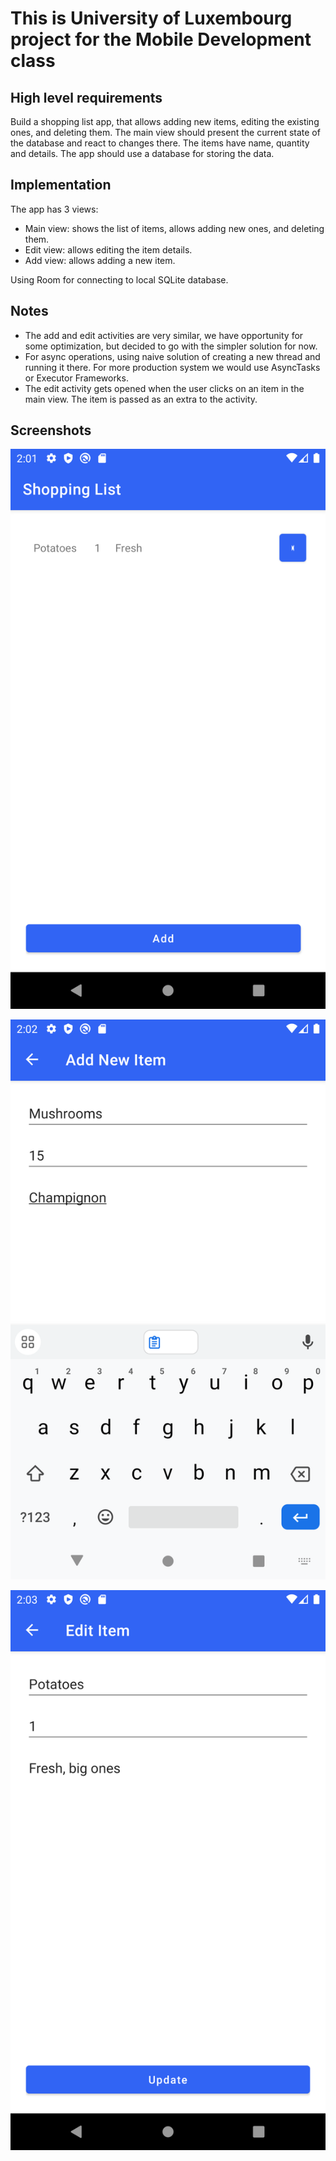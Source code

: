 # This is University of Luxembourg project for the Mobile Development class

## High level requirements
Build a shopping list app, that allows adding new items, editing the existing ones, and deleting them. The main view should present the current state of the database and react to changes there.
The items have name, quantity and details.
The app should use a database for storing the data.

## Implementation
The app has 3 views:
- Main view: shows the list of items, allows adding new ones, and deleting them.
- Edit view: allows editing the item details.
- Add view: allows adding a new item.

Using Room for connecting to local SQLite database.

## Notes
- The add and edit activities are very similar, we have opportunity for some optimization, but decided to go with the simpler solution for now.
- For async operations, using naive solution of creating a new thread and running it there. For more production system we would use AsyncTasks or Executor Frameworks.
- The edit activity gets opened when the user clicks on an item in the main view. The item is passed as an extra to the activity.

## Screenshots

![home_screen.png](home_screen.png)
        
![new_item.png](new_item.png)

![edit_item.png](edit_item.png)